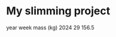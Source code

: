 # My slimming project

[//]: # (Measurements done each Sunday morning for each week)

year    week    mass (kg)
2024    29      156.5

